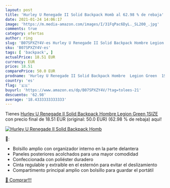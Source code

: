 ```yaml
---
layout: post
title: 'Hurley U Renegade II Solid Backpack Homb al 62.98 % de rebaja'
date: 2021-01-24 14:06:17
image: 'https://m.media-amazon.com/images/I/31FqPac6DyL._SL200_.jpg'
comments: true
category: ofertas
author: ring
slug: 'B07SPXZY4V-es Hurley U Renegade II Solid Backpack Hombre Legion Green 1SIZE'
sku: 'B07SPXZY4V-es'
tags: [ 'backpack', ]
actualPrice: 18.51 EUR
currency: EUR
price: 18.51
comparePrice: 50.0 EUR
prodname: 'Hurley U Renegade II Solid Backpack Hombre  Legion Green  1SIZE'
country: 'es'
flag: '🇪🇸'
buyurl: 'https://www.amazon.es/dp/B07SPXZY4V/?tag=tolees-21'
descuento: '62.98'
average: '18.4333333333333'
---
```


Tienes [Hurley U Renegade II Solid Backpack Hombre  Legion Green  1SIZE](https://www.amazon.es/dp/B07SPXZY4V/?tag=tolees-21) con precio final de  18.51 EUR (original: 50.0 EUR) (62.98 %  de rebaja) aqui!

[![Hurley U Renegade II Solid Backpack Homb](https://m.media-amazon.com/images/I/31FqPac6DyL._SL200_.jpg)](https://www.amazon.es/dp/B07SPXZY4V/?tag=tolees-21)

🔎:

- Bolsillo amplio con organizador interno en la parte delantera
- Paneles posteriores acolchados para una mayor comodidad
- Confeccionada con poliéster duradero
- Cinta regulable y extraíble en el esternón para evitar el deslizamiento
- Compartimento principal amplio con bolsillo para guardar el portátil

[🛒 Comprar!!!](https://www.amazon.es/dp/B07SPXZY4V/?tag=tolees-21)
